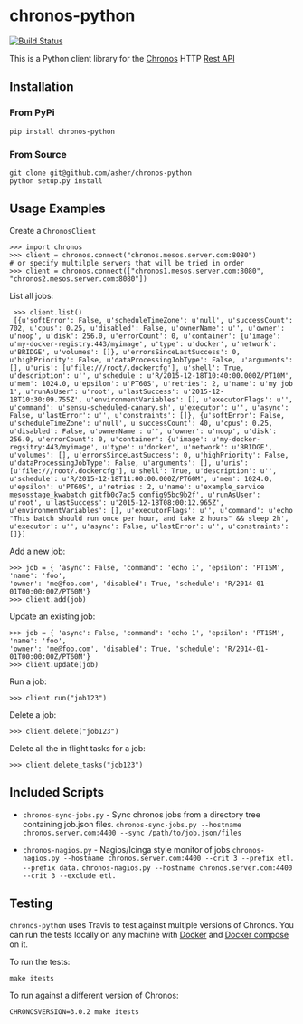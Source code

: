 # chronos-python

[![Build Status](https://travis-ci.org/asher/chronos-python.svg?branch=master)](https://travis-ci.org/asher/chronos-python)

This is a Python client library for the [Chronos](https://mesos.github.io/chronos/docs/api.html) HTTP [Rest API](https://mesos.github.io/chronos/docs/api.html)

## Installation

###  From PyPi

    pip install chronos-python

### From Source

    git clone git@github.com/asher/chronos-python
    python setup.py install

## Usage Examples


Create a ``ChronosClient``


    >>> import chronos
    >>> client = chronos.connect("chronos.mesos.server.com:8080")
    # or specify multilple servers that will be tried in order
    >>> client = chronos.connect(["chronos1.mesos.server.com:8080", "chronos2.mesos.server.com:8080"])


List all jobs:

     >>> client.list()
     [{u'softError': False, u'scheduleTimeZone': u'null', u'successCount': 702, u'cpus': 0.25, u'disabled': False, u'ownerName': u'', u'owner': u'noop', u'disk': 256.0, u'errorCount': 0, u'container': {u'image': u'my-docker-registry:443/myimage', u'type': u'docker', u'network': u'BRIDGE', u'volumes': []}, u'errorsSinceLastSuccess': 0, u'highPriority': False, u'dataProcessingJobType': False, u'arguments': [], u'uris': [u'file:///root/.dockercfg'], u'shell': True, u'description': u'', u'schedule': u'R/2015-12-18T10:40:00.000Z/PT10M', u'mem': 1024.0, u'epsilon': u'PT60S', u'retries': 2, u'name': u'my job 1', u'runAsUser': u'root', u'lastSuccess': u'2015-12-18T10:30:09.755Z', u'environmentVariables': [], u'executorFlags': u'', u'command': u'sensu-scheduled-canary.sh', u'executor': u'', u'async': False, u'lastError': u'', u'constraints': []}, {u'softError': False, u'scheduleTimeZone': u'null', u'successCount': 40, u'cpus': 0.25, u'disabled': False, u'ownerName': u'', u'owner': u'noop', u'disk': 256.0, u'errorCount': 0, u'container': {u'image': u'my-docker-regsitry:443/myimage', u'type': u'docker', u'network': u'BRIDGE', u'volumes': [], u'errorsSinceLastSuccess': 0, u'highPriority': False, u'dataProcessingJobType': False, u'arguments': [], u'uris': [u'file:///root/.dockercfg'], u'shell': True, u'description': u'', u'schedule': u'R/2015-12-18T11:00:00.000Z/PT60M', u'mem': 1024.0, u'epsilon': u'PT60S', u'retries': 2, u'name': u'example_service mesosstage_kwabatch gitfb0c7ac5 config95bc9b2f', u'runAsUser': u'root', u'lastSuccess': u'2015-12-18T08:00:12.965Z', u'environmentVariables': [], u'executorFlags': u'', u'command': u'echo "This batch should run once per hour, and take 2 hours" && sleep 2h', u'executor': u'', u'async': False, u'lastError': u'', u'constraints': []}]


Add a new job:

    >>> job = { 'async': False, 'command': 'echo 1', 'epsilon': 'PT15M', 'name': 'foo',
    'owner': 'me@foo.com', 'disabled': True, 'schedule': 'R/2014-01-01T00:00:00Z/PT60M'}
    >>> client.add(job)

Update an existing job:

    >>> job = { 'async': False, 'command': 'echo 1', 'epsilon': 'PT15M', 'name': 'foo',
    'owner': 'me@foo.com', 'disabled': True, 'schedule': 'R/2014-01-01T00:00:00Z/PT60M'}
    >>> client.update(job)

Run a job:

    >>> client.run("job123")

Delete a job:

    >>> client.delete("job123")

Delete all the in flight tasks for a job:


    >>> client.delete_tasks("job123")


## Included Scripts
* `chronos-sync-jobs.py` - Sync chronos jobs from a directory tree containing job.json files.
`chronos-sync-jobs.py --hostname chronos.server.com:4400 --sync /path/to/job.json/files`

* `chronos-nagios.py` - Nagios/Icinga style monitor of jobs
`chronos-nagios.py --hostname chronos.server.com:4400 --crit 3 --prefix etl. --prefix data.`
`chronos-nagios.py --hostname chronos.server.com:4400 --crit 3 --exclude etl.`

## Testing

``chronos-python`` uses Travis to test against multiple versions of Chronos. You can run the tests locally on any machine
with [Docker](https://www.docker.com/) and [Docker compose](https://docs.docker.com/compose/) on it.

To run the tests:

    make itests

To run against a different version of Chronos:

    CHRONOSVERSION=3.0.2 make itests
